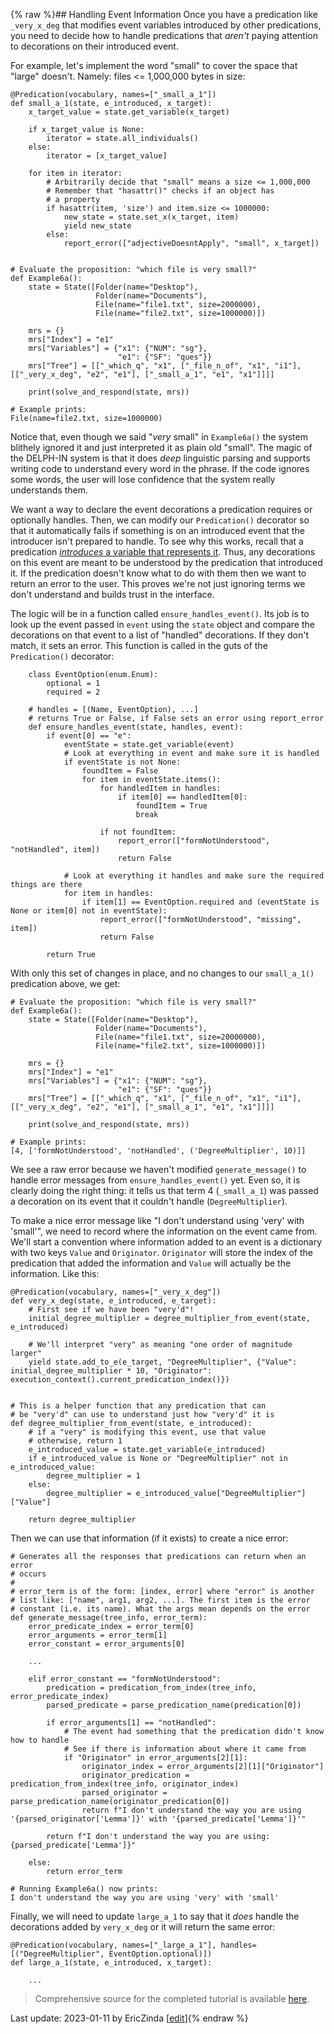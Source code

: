 {% raw %}## Handling Event Information
Once you have a predication like `_very_x_deg` that modifies event variables introduced by other predications, you need to decide how to handle predications that *aren't* paying attention to decorations on their introduced event.

For example, let's implement the word "small" to cover the space that "large" doesn't. Namely: files <= 1,000,000 bytes in size:

```
@Predication(vocabulary, names=["_small_a_1"])
def small_a_1(state, e_introduced, x_target):
    x_target_value = state.get_variable(x_target)

    if x_target_value is None:
        iterator = state.all_individuals()
    else:
        iterator = [x_target_value]

    for item in iterator:
        # Arbitrarily decide that "small" means a size <= 1,000,000
        # Remember that "hasattr()" checks if an object has
        # a property
        if hasattr(item, 'size') and item.size <= 1000000:
            new_state = state.set_x(x_target, item)
            yield new_state
        else:
            report_error(["adjectiveDoesntApply", "small", x_target])


# Evaluate the proposition: "which file is very small?"
def Example6a():
    state = State([Folder(name="Desktop"),
                   Folder(name="Documents"),
                   File(name="file1.txt", size=2000000),
                   File(name="file2.txt", size=1000000)])

    mrs = {}
    mrs["Index"] = "e1"
    mrs["Variables"] = {"x1": {"NUM": "sg"},
                        "e1": {"SF": "ques"}}
    mrs["Tree"] = [["_which_q", "x1", ["_file_n_of", "x1", "i1"], [["_very_x_deg", "e2", "e1"], ["_small_a_1", "e1", "x1"]]]]

    print(solve_and_respond(state, mrs))
    
# Example prints:
File(name=file2.txt, size=1000000)
```

Notice that, even though we said "*very* small" in `Example6a()` the system blithely ignored it and just interpreted it as plain old "small".  The magic of the DELPH-IN system is that it does *deep* linguistic parsing and supports writing code to understand every word in the phrase. If the code ignores some words, the user will lose confidence that the system really understands them.

We want a way to declare the event decorations a predication requires or optionally handles. Then, we can modify our `Predication()` decorator so that it automatically fails if something is on an introduced event that the introducer isn't prepared to handle. To see why this works, recall that a predication [*introduces* a variable that represents it](https://blog.inductorsoftware.com/docsproto/howto/devhowto/devhowtoMRS/#predication-arguments-and-variables). Thus, any decorations on this event are meant to be understood by the predication that introduced it. If the predication doesn't know what to do with them then we want to return an error to the user. This proves we're not just ignoring terms we don't understand and builds trust in the interface.

The logic will be in a function called `ensure_handles_event()`. Its job is to look up the event passed in `event` using the `state` object and compare the decorations on that event to a list of "handled" decorations. If they don't match, it sets an error. This function is called in the guts of the `Predication()` decorator: 

```
    class EventOption(enum.Enum):
        optional = 1
        required = 2
    
    # handles = [(Name, EventOption), ...]
    # returns True or False, if False sets an error using report_error
    def ensure_handles_event(state, handles, event):
        if event[0] == "e":
            eventState = state.get_variable(event)
            # Look at everything in event and make sure it is handled
            if eventState is not None:
                foundItem = False
                for item in eventState.items():
                    for handledItem in handles:
                        if item[0] == handledItem[0]:
                            foundItem = True
                            break

                    if not foundItem:
                        report_error(["formNotUnderstood", "notHandled", item])
                        return False

            # Look at everything it handles and make sure the required things are there
            for item in handles:
                if item[1] == EventOption.required and (eventState is None or item[0] not in eventState):
                    report_error(["formNotUnderstood", "missing", item])
                    return False

        return True
```

With only this set of changes in place, and no changes to our `small_a_1()` predication above, we get:

```
# Evaluate the proposition: "which file is very small?"
def Example6a():
    state = State([Folder(name="Desktop"),
                   Folder(name="Documents"),
                   File(name="file1.txt", size=20000000),
                   File(name="file2.txt", size=1000000)])

    mrs = {}
    mrs["Index"] = "e1"
    mrs["Variables"] = {"x1": {"NUM": "sg"},
                        "e1": {"SF": "ques"}}
    mrs["Tree"] = [["_which_q", "x1", ["_file_n_of", "x1", "i1"], [["_very_x_deg", "e2", "e1"], ["_small_a_1", "e1", "x1"]]]]

    print(solve_and_respond(state, mrs))
    
# Example prints:
[4, ['formNotUnderstood', 'notHandled', ('DegreeMultiplier', 10)]]
```

We see a raw error because we haven't modified `generate_message()` to handle error messages from `ensure_handles_event()` yet. Even so, it is clearly doing the right thing: it tells us that term 4 (`_small_a_1`) was passed a decoration on its event that it couldn't handle (`DegreeMultiplier`).

To make a nice error message like "I don't understand using 'very' with 'small'", we need to record where the information on the event came from. We'll start a convention where information added to an event is a dictionary with two keys `Value` and `Originator`. `Originator` will store the index of the predication that added the information and `Value` will actually be the information.  Like this:

```
@Predication(vocabulary, names=["_very_x_deg"])
def very_x_deg(state, e_introduced, e_target):
    # First see if we have been "very'd"!
    initial_degree_multiplier = degree_multiplier_from_event(state, e_introduced)

    # We'll interpret "very" as meaning "one order of magnitude larger"
    yield state.add_to_e(e_target, "DegreeMultiplier", {"Value": initial_degree_multiplier * 10, "Originator": execution_context().current_predication_index()})


# This is a helper function that any predication that can
# be "very'd" can use to understand just how "very'd" it is
def degree_multiplier_from_event(state, e_introduced):
    # if a "very" is modifying this event, use that value
    # otherwise, return 1
    e_introduced_value = state.get_variable(e_introduced)
    if e_introduced_value is None or "DegreeMultiplier" not in e_introduced_value:
        degree_multiplier = 1
    else:
        degree_multiplier = e_introduced_value["DegreeMultiplier"]["Value"]

    return degree_multiplier
```

Then we can use that information (if it exists) to create a nice error:

```
# Generates all the responses that predications can return when an error
# occurs
#
# error_term is of the form: [index, error] where "error" is another
# list like: ["name", arg1, arg2, ...]. The first item is the error
# constant (i.e. its name). What the args mean depends on the error
def generate_message(tree_info, error_term):
    error_predicate_index = error_term[0]
    error_arguments = error_term[1]
    error_constant = error_arguments[0]

    ...
    
    elif error_constant == "formNotUnderstood":
        predication = predication_from_index(tree_info, error_predicate_index)
        parsed_predicate = parse_predication_name(predication[0])

        if error_arguments[1] == "notHandled":
            # The event had something that the predication didn't know how to handle
            # See if there is information about where it came from
            if "Originator" in error_arguments[2][1]:
                originator_index = error_arguments[2][1]["Originator"]
                originator_predication = predication_from_index(tree_info, originator_index)
                parsed_originator = parse_predication_name(originator_predication[0])
                return f"I don't understand the way you are using '{parsed_originator['Lemma']}' with '{parsed_predicate['Lemma']}'"

        return f"I don't understand the way you are using: {parsed_predicate['Lemma']}"

    else:
        return error_term

# Running Example6a() now prints:
I don't understand the way you are using 'very' with 'small'
```

Finally, we will need to update `large_a_1` to say that it *does* handle the decorations added by `very_x_deg` or it will return the same error:

```
@Predication(vocabulary, names=["_large_a_1"], handles=[("DegreeMultiplier", EventOption.optional)])
def large_a_1(state, e_introduced, x_target):
    
    ...
```

> Comprehensive source for the completed tutorial is available [here](https://github.com/EricZinda/Perplexity).


Last update: 2023-01-11 by EricZinda [[edit](https://github.com/ericzinda/Perplexity/edit/main/docs/devhowto/devhowtoHandlingEventInformation.md)]{% endraw %}